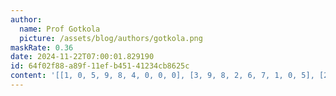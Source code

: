 ```yaml
---
author:
  name: Prof Gotkola
  picture: /assets/blog/authors/gotkola.png
maskRate: 0.36
date: 2024-11-22T07:00:01.829190
id: 64f02f88-a89f-11ef-b451-41234cb8625c
content: '[[1, 0, 5, 9, 8, 4, 0, 0, 0], [3, 9, 8, 2, 6, 7, 1, 0, 5], [2, 4, 7, 0, 0, 0, 8, 0, 0], [6, 0, 1, 4, 0, 0, 0, 8, 9], [0, 0, 4, 3, 1, 8, 7, 6, 0], [8, 0, 2, 0, 0, 5, 4, 0, 1], [4, 8, 6, 5, 3, 1, 0, 0, 7], [5, 0, 9, 0, 0, 6, 3, 1, 8], [7, 0, 3, 8, 0, 9, 6, 0, 4]]'
---
```


